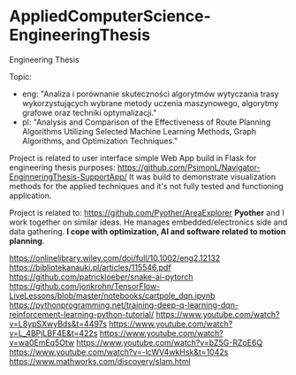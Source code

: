# AppliedComputerScience-EngineeringThesis
Engineering Thesis


Topic:  
- eng: "Analiza i porównanie skuteczności algorytmów wytyczania trasy wykorzystujących wybrane metody uczenia maszynowego, algorytmy grafowe oraz techniki optymalizacji." 
- pl: "Analysis and Comparison of the Effectiveness of Route Planning Algorithms Utilizing Selected Machine Learning Methods, Graph Algorithms, and Optimization Techniques."

Project is related to user interface simple Web App build in Flask for engineering thesis purposes: https://github.com/PsimonL/Navigator-EnginneringThesis-SupportApp/
It was build to demonstrate visualization methods for the applied techniques and it's not fully tested and functioning application.

Project is related to: https://github.com/Pyother/AreaExplorer
**Pyother** and I work together on similar ideas. He manages embedded/electronics side and data gathering. 
**I cope with optimization, AI and software related to motion planning**.  


https://onlinelibrary.wiley.com/doi/full/10.1002/eng2.12132  
https://bibliotekanauki.pl/articles/115546.pdf  
https://github.com/patrickloeber/snake-ai-pytorch
https://github.com/jonkrohn/TensorFlow-LiveLessons/blob/master/notebooks/cartpole_dqn.ipynb
https://pythonprogramming.net/training-deep-q-learning-dqn-reinforcement-learning-python-tutorial/
https://www.youtube.com/watch?v=L8ypSXwyBds&t=4497s
https://www.youtube.com/watch?v=L_4BPjLBF4E&t=422s
https://www.youtube.com/watch?v=wa0EmEq5Otw
https://www.youtube.com/watch?v=bZ5G-RZoE6Q
https://www.youtube.com/watch?v=-lcWV4wkHsk&t=1042s
https://www.mathworks.com/discovery/slam.html
